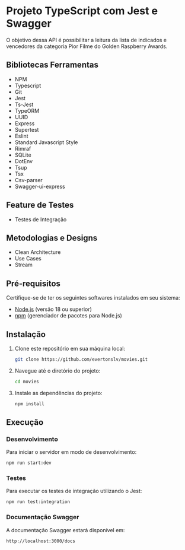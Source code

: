 # Projeto TypeScript com Jest e Swagger

O objetivo dessa API é possibilitar a leitura da lista de indicados e vencedores da categoria Pior Filme do Golden Raspberry Awards.

## Bibliotecas Ferramentas
* NPM
* Typescript
* Git
* Jest
* Ts-Jest
* TypeORM
* UUID
* Express
* Supertest
* Eslint
* Standard Javascript Style
* Rimraf
* SQLite
* DotEnv
* Tsup
* Tsx
* Csv-parser
* Swagger-ui-express

## Feature de Testes
* Testes de Integração

## Metodologias e Designs
* Clean Architecture
* Use Cases
* Stream

## Pré-requisitos

Certifique-se de ter os seguintes softwares instalados em seu sistema:

- [Node.js](https://nodejs.org/) (versão 18 ou superior)
- [npm](https://www.npmjs.com/) (gerenciador de pacotes para Node.js)

## Instalação

1. Clone este repositório em sua máquina local:

    ```bash
    git clone https://github.com/evertonslv/movies.git
    ```

2. Navegue até o diretório do projeto:

    ```bash
    cd movies
    ```

3. Instale as dependências do projeto:

    ```bash
    npm install
    ```

## Execução

### Desenvolvimento

Para iniciar o servidor em modo de desenvolvimento:

```bash
npm run start:dev
```

### Testes

Para executar os testes de integração utilizando o Jest:

```bash
npm run test:integration
```

### Documentação Swagger

A documentação Swagger estará disponível em:

```bash
http://localhost:3000/docs
```